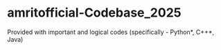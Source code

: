 # amritofficial-Codebase_2025
Provided with important and logical codes (specifically - Python*, C++*, Java)
